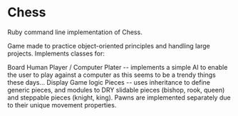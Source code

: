 # Chess

Ruby command line implementation of Chess.

Game made to practice object-oriented principles and handling large projects. Implements classes for:

Board
Human Player / Computer Plater -- implements a simple AI to enable the user to play against a computer as this seems to be a trendy things these days...
Display
Game logic
Pieces -- uses inheritance to define generic pieces, and modules to DRY slidable pieces (bishop, rook, queen) and steppable pieces (knight, king).
Pawns are implemented separately due to their unique movement properties.
